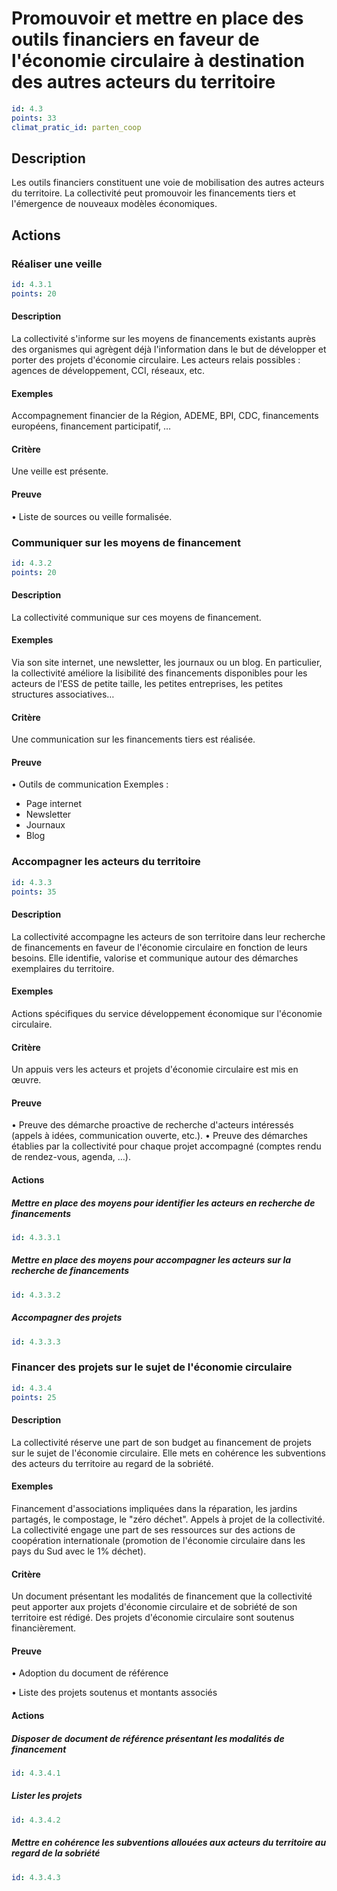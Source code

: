# Promouvoir et mettre en place des outils financiers en faveur de l'économie circulaire à destination des autres acteurs du territoire
```yaml
id: 4.3
points: 33
climat_pratic_id: parten_coop
```
## Description
Les outils financiers constituent une voie de mobilisation des autres acteurs du territoire. La collectivité peut promouvoir les financements tiers et l'émergence de nouveaux modèles économiques.

## Actions
### Réaliser une veille
```yaml
id: 4.3.1
points: 20
```
#### Description
La collectivité s'informe sur les moyens de financements existants auprès des organismes qui agrègent déjà l'information dans le but de développer et porter des projets d'économie circulaire. Les acteurs relais possibles : agences de développement, CCI, réseaux, etc.

#### Exemples
Accompagnement financier de la Région, ADEME, BPI, CDC, financements européens, financement participatif, …

#### Critère
Une veille est présente.

#### Preuve
• Liste de sources ou veille formalisée.


### Communiquer sur les moyens de financement
```yaml
id: 4.3.2
points: 20
```
#### Description
La collectivité communique sur ces moyens de financement.

#### Exemples
Via son site internet, une newsletter, les journaux ou un blog.
En particulier, la collectivité améliore la lisibilité des financements disponibles pour les acteurs de l'ESS de petite taille, les petites entreprises, les petites structures associatives…

#### Critère
Une communication sur les financements tiers est réalisée.

#### Preuve
• Outils de communication
Exemples :
- Page internet
- Newsletter
- Journaux
- Blog


### Accompagner les acteurs du territoire
```yaml
id: 4.3.3
points: 35
```
#### Description
La collectivité accompagne les acteurs de son territoire dans leur recherche de financements en faveur de l'économie circulaire en fonction de leurs besoins. Elle identifie, valorise et communique autour des démarches exemplaires du territoire.

#### Exemples
Actions spécifiques du service développement économique sur l'économie circulaire.

#### Critère
Un appuis vers les acteurs et projets d'économie circulaire est mis en œuvre.

#### Preuve
• Preuve des démarche proactive de recherche d'acteurs intéressés (appels à idées, communication ouverte, etc.).
• Preuve des démarches établies par la collectivité pour chaque projet accompagné (comptes rendu de rendez-vous, agenda, …).

#### Actions
##### Mettre en place des moyens pour identifier les acteurs en recherche de financements
```yaml
id: 4.3.3.1
```

##### Mettre en place des moyens pour accompagner les acteurs sur la recherche de financements
```yaml
id: 4.3.3.2
```

##### Accompagner des projets
```yaml
id: 4.3.3.3
```


### Financer des projets sur le sujet de l'économie circulaire
```yaml
id: 4.3.4
points: 25
```
#### Description
La collectivité réserve une part de son budget au financement de projets sur le sujet de l'économie circulaire. Elle mets en cohérence les subventions des acteurs du territoire au regard de la sobriété.

#### Exemples
Financement d'associations impliquées dans la réparation, les jardins partagés, le compostage, le "zéro déchet".
Appels à projet de la collectivité.
La collectivité engage une part de ses ressources sur des actions de coopération internationale (promotion de l'économie circulaire dans les pays du Sud avec le 1% déchet).

#### Critère
Un document présentant les modalités de financement que la collectivité peut apporter aux projets d'économie circulaire et de sobriété de son territoire est rédigé.
Des projets d'économie circulaire sont soutenus financièrement.

#### Preuve
• Adoption du document de référence

• Liste des projets soutenus et montants associés

#### Actions
##### Disposer de document de référence présentant les modalités de financement
```yaml
id: 4.3.4.1
```

##### Lister les projets
```yaml
id: 4.3.4.2
```

##### Mettre en cohérence les subventions allouées aux acteurs du territoire au regard de la sobriété
```yaml
id: 4.3.4.3
```


